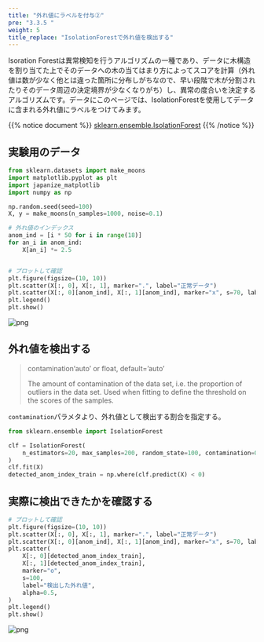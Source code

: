 ```yaml
---
title: "外れ値にラベルを付与②"
pre: "3.3.5 "
weight: 5
title_replace: "IsolationForestで外れ値を検出する"
---
```



<div class="pagetop-box">
    <p>Isoration Forestは異常検知を行うアルゴリズムの一種であり、データに木構造を割り当てた上でそのデータへの木の当てはまり方によってスコアを計算（外れ値は数が少なく他とは違った箇所に分布しがちなので、早い段階で木が分割されたりそのデータ周辺の決定境界が少なくなりがち）し、異常の度合いを決定するアルゴリズムです。データにこのページでは、IsolationForestを使用してデータに含まれる外れ値にラベルをつけてみます。</p>
</div>

{{% notice document %}}
[sklearn.ensemble.IsolationForest](https://scikit-learn.org/stable/modules/generated/sklearn.ensemble.IsolationForest.html)
{{% /notice %}}

## 実験用のデータ


```python
from sklearn.datasets import make_moons
import matplotlib.pyplot as plt
import japanize_matplotlib
import numpy as np

np.random.seed(seed=100)
X, y = make_moons(n_samples=1000, noise=0.1)

# 外れ値のインデックス
anom_ind = [i * 50 for i in range(18)]
for an_i in anom_ind:
    X[an_i] *= 2.5


# プロットして確認
plt.figure(figsize=(10, 10))
plt.scatter(X[:, 0], X[:, 1], marker=".", label="正常データ")
plt.scatter(X[:, 0][anom_ind], X[:, 1][anom_ind], marker="x", s=70, label="外れ値")
plt.legend()
plt.show()
```


    
![png](/images/prep/numerical/Add_label_to_anomaly2_files/Add_label_to_anomaly2_1_0.png)
    


## 外れ値を検出する
> contamination‘auto’ or float, default=’auto’
> 
> The amount of contamination of the data set, i.e. the proportion of outliers in the data set. Used when fitting to define the threshold on the scores of the samples. 

`contamination`パラメタより、外れ値として検出する割合を指定する。


```python
from sklearn.ensemble import IsolationForest

clf = IsolationForest(
    n_estimators=20, max_samples=200, random_state=100, contamination=0.015
)
clf.fit(X)
detected_anom_index_train = np.where(clf.predict(X) < 0)
```

## 実際に検出できたかを確認する


```python
# プロットして確認
plt.figure(figsize=(10, 10))
plt.scatter(X[:, 0], X[:, 1], marker=".", label="正常データ")
plt.scatter(X[:, 0][anom_ind], X[:, 1][anom_ind], marker="x", s=70, label="外れ値")
plt.scatter(
    X[:, 0][detected_anom_index_train],
    X[:, 1][detected_anom_index_train],
    marker="o",
    s=100,
    label="検出した外れ値",
    alpha=0.5,
)
plt.legend()
plt.show()
```

    
![png](/images/prep/numerical/Add_label_to_anomaly2_files/Add_label_to_anomaly2_5_0.png)
    
